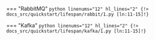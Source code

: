 === "RabbitMQ"
    ```python linenums="12" hl_lines="2"
    {!> docs_src/quickstart/lifespan/rabbit/1.py [ln:11-15]!}
    ```

=== "Kafka"
    ```python linenums="12" hl_lines="2"
    {!> docs_src/quickstart/lifespan/kafka/1.py [ln:11-15]!}
    ```

